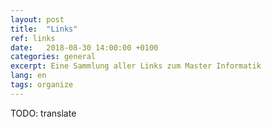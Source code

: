 ```yaml
---
layout: post
title:  "Links"
ref: links
date:   2018-08-30 14:00:00 +0100
categories: general
excerpt: Eine Sammlung aller Links zum Master Informatik
lang: en
tags: organize
---
```



TODO: translate
